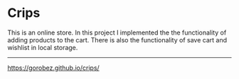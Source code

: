 # Crips
This is an online store.
In this project I implemented the the functionality of adding products to the cart.
There is also the functionality of save cart and wishlist in local storage.
____
https://gorobez.github.io/crips/
